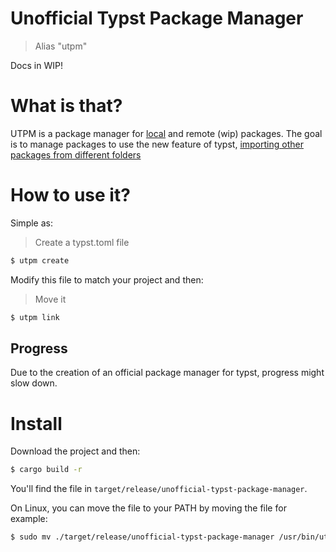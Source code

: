 # Unofficial Typst Package Manager
> Alias "utpm"

Docs in WIP!

# What is that?

UTPM is a package manager for [local](https://github.com/typst/packages#local-packages) and remote (wip) packages.
The goal is to manage packages to use the new feature of typst, [importing other packages from different folders](https://typst.app/docs/reference/scripting/#packages)

# How to use it?

Simple as:
> Create a typst.toml file
```bash
$ utpm create
```
Modify this file to match your project and then:
> Move it
```bash
$ utpm link
```

## Progress

Due to the creation of an official package manager for typst, progress might slow down.

# Install

Download the project and then: 

```bash
$ cargo build -r
```

You'll find the file in `target/release/unofficial-typst-package-manager`.

On Linux, you can move the file to your PATH by moving the file for example:

```bash
$ sudo mv ./target/release/unofficial-typst-package-manager /usr/bin/utpm
```